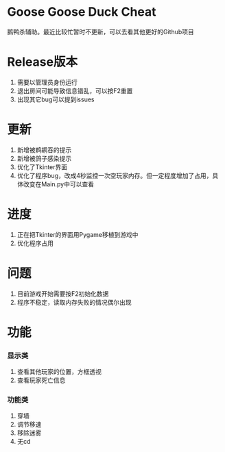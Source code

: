 # Goose Goose Duck Cheat

鹅鸭杀辅助。最近比较忙暂时不更新，可以去看其他更好的Github项目

# Release版本

1. 需要以管理员身份运行
2. 退出房间可能导致信息错乱，可以按F2重置
3. 出现其它bug可以提到issues

# 更新

1. 新增被鹈鹕吞的提示
2. 新增被鸽子感染提示
3. 优化了Tkinter界面
4. 优化了程序bug，改成4秒监控一次空玩家内存。但一定程度增加了占用，具体改变在Main.py中可以查看

# 进度

1. 正在把Tkinter的界面用Pygame移植到游戏中
2. 优化程序占用

# 问题

1. 目前游戏开始需要按F2初始化数据
2. 程序不稳定，读取内存失败的情况偶尔出现

# 功能

### 显示类

1. 查看其他玩家的位置，方框透视
2. 查看玩家死亡信息

### 功能类

1. 穿墙
2. 调节移速
3. 移除迷雾
4. 无cd
